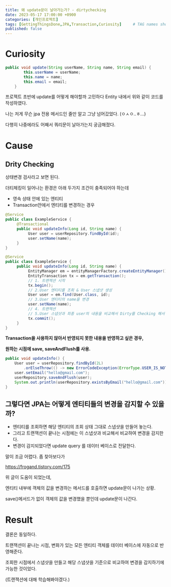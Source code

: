 ```yaml
---
title: 왜 update문이 날아가는가? - dirtychecking
date: 2023-05-17 17:00:00 +0900
categories: [개인프로젝트]
tags: [GettingThingsDone,JPA,Transaction,Curiosity]     # TAG names should always be lowercase
published: false
---
```


# Curiosity

```java
public void update(String userName, String name, String email) {
        this.userName = userName;
        this.name = name;
        this.email = email;
    }
```

프로젝트 초반에 update를 어떻게 해야할까 고민하다 Entity 내에서 위와 같이 코드를 작성하였다.   

나는 저게 무슨 jpa 전용 메서드인 줄만 알고 그냥 넘어갔었다. (ㅇㅅㅇ..ㅎ…)

다행히 나중에라도 어째서 쿼리문이 날아가는지 궁금해졌다. 

# Cause

## Drity Checking

상태변경 검사라고 보면 된다. 

더티체킹이 일어나는 환경은 아래 두가지 조건이 충족되어야 하는데

- 영속 상태 안에 있는 엔티티
- Transaction안에서 엔티티를 변경하는 경우

```java
@Service
public class ExampleService {
     @Transactional
     public void updateInfo(Long id, String name) {
          User user = userRepository.findById(id);
          user.setName(name);
     }
}
```

```java
@Service
public class ExampleService {
     public void updateInfo(Long id, String name) {
          EntityManager em = entityManagerFactory.createEntityManager();
          EntityTransaction tx = em.getTransaction();
          // 1. 트랜잭션 시작
          tx.begin();
          // 2.User 엔티티를 조회 & User 스냅샷 생성
          User user = em.find(User.class, id);
          // 3.User 엔티티의 name을 변경
          user.setName(name);
          // 4. 트랜잭션
          // 5.User 스냅샷과 최종 user의 내용을 비교해서 Dirty를 Checking 해서 Update Query 발생
          tx.commit();
     }
}
```

**Transaction을 사용하지 않아서 반영되지 못한 내용을 반영하고 싶은 경우,**

**원하는 시점에 save, saveAndFlush를 사용.**

```java
public void updateInfo() { 
    User user = userRepository.findById(2L)
        .orElseThrow(() -> new ErrorCodeException(ErrorType.USER_IS_NOT_EXISTING));
    user.setEmail("hello@gmail.com");
    userRepository.saveAndFlush(user);
    System.out.println(userRepository.existsByEmail("hello@gmail.com")); // true
} 
```

## 그렇다면 JPA는 어떻게 엔티티들의 변경을 감지할 수 있을까?

- 엔티티를 조회하면 해당 엔티티의 조회 상태 그대로 스냅샷을 만들어 놓는다.
- 그리고 트랜잭션이 끝나는 시점에는 이 스냅샷과 비교해서 비교하여 변경을 감지한다.
- 변경이 감지되었다면 update query 를 데이터 베이스로 전달한다.

말이 조금 어렵다. 좀 찾아보다가 

https://frogand.tistory.com/175

위 글이 도움이 되었는데, 

엔티티 내부에 객체의 값을 변경하는 메서드를 호출하면 update문이 나가는 상황.

save()메서드가 없이 객체의 값을 변경했을 뿐인데 update문이 나간다.

# Result

결론은 동일하다. 

트랜잭션이 끝나는 시점, 변화가 있는 모든 엔티티 객체를 데이터 베이스에 자동으로 반영해준다.

조회한 시점에서 스냅샷을 만들고 해당 스냅샷을 기준으로 비교하여 변경을 감지하기에 가능한 것이었다. 

(트랜잭션에 대해 학습해봐야겠다.)